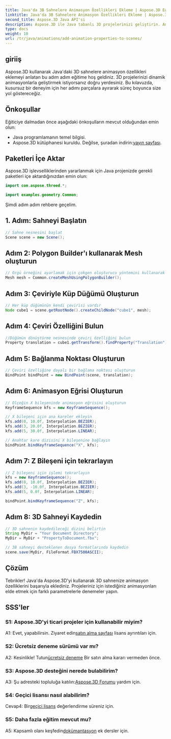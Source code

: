 ```yaml
---
title: Java'da 3B Sahnelere Animasyon Özellikleri Ekleme | Aspose.3D Eğitimi
linktitle: Java'da 3B Sahnelere Animasyon Özellikleri Ekleme | Aspose.3D Eğitimi
second_title: Aspose.3D Java API'si
description: Aspose.3D ile Java tabanlı 3D projelerinizi geliştirin. Animasyon özelliklerini sorunsuz bir şekilde eklemek için eğitimimizi takip edin.
type: docs
weight: 10
url: /tr/java/animations/add-animation-properties-to-scenes/
---
```

## giriiş

Aspose.3D kullanarak Java'daki 3D sahnelere animasyon özellikleri eklemeyi anlatan bu adım adım eğitime hoş geldiniz. 3D projelerinizi dinamik animasyonlarla geliştirmek istiyorsanız doğru yerdesiniz. Bu kılavuzda, kusursuz bir deneyim için her adımı parçalara ayırarak süreç boyunca size yol göstereceğiz.

## Önkoşullar

Eğiticiye dalmadan önce aşağıdaki önkoşulların mevcut olduğundan emin olun:

- Java programlamanın temel bilgisi.
-  Aspose.3D kütüphanesi kuruldu. Değilse, şuradan indirin:[yayın sayfası](https://releases.aspose.com/3d/java/).

## Paketleri İçe Aktar

Aspose.3D işlevselliklerinden yararlanmak için Java projenizde gerekli paketleri içe aktardığınızdan emin olun:

```java
import com.aspose.threed.*;

import examples.geometry.Common;
```

Şimdi adım adım rehbere geçelim.

## 1. Adım: Sahneyi Başlatın

```java
// Sahne nesnesini başlat
Scene scene = new Scene();
```

## Adım 2: Polygon Builder'ı kullanarak Mesh oluşturun

```java
// Örgü örneğini ayarlamak için çokgen oluşturucu yöntemini kullanarak ortak sınıf oluşturma örgüsünü çağırın
Mesh mesh = Common.createMeshUsingPolygonBuilder();
```

## Adım 3: Çeviriyle Küp Düğümü Oluşturun

```java
// Her küp düğümünün kendi çevirisi vardır
Node cube1 = scene.getRootNode().createChildNode("cube1", mesh);
```

## Adım 4: Çeviri Özelliğini Bulun

```java
//Düğümün dönüştürme nesnesinde çeviri özelliğini bulun
Property translation = cube1.getTransform().findProperty("Translation");
```

## Adım 5: Bağlanma Noktası Oluşturun

```java
// Çeviri özelliğine dayalı bir bağlama noktası oluşturun
BindPoint bindPoint = new BindPoint(scene, translation);
```

## Adım 6: Animasyon Eğrisi Oluşturun

```java
// Ölçeğin X bileşeninde animasyon eğrisini oluşturun
KeyframeSequence kfs = new KeyframeSequence();

// X bileşeni için ana kareler ekleyin
kfs.add(0, 10.0f, Interpolation.BEZIER);
kfs.add(3, 20.0f, Interpolation.BEZIER);
kfs.add(5, 30.0f, Interpolation.LINEAR);

// Anahtar kare dizisini X bileşenine bağlayın
bindPoint.bindKeyframeSequence("X", kfs);
```

## Adım 7: Z Bileşeni için tekrarlayın

```java
// Z bileşeni için işlemi tekrarlayın
kfs = new KeyframeSequence();
kfs.add(0, 10.0f, Interpolation.BEZIER);
kfs.add(3, -10.0f, Interpolation.BEZIER);
kfs.add(5, 0.0f, Interpolation.LINEAR);

bindPoint.bindKeyframeSequence("Z", kfs);
```

## Adım 8: 3D Sahneyi Kaydedin

```java
// 3D sahnenin kaydedileceği dizini belirtin
String MyDir = "Your Document Directory";
MyDir = MyDir + "PropertyToDocument.fbx";

// 3B sahneyi desteklenen dosya formatlarında kaydedin
scene.save(MyDir, FileFormat.FBX7500ASCII);
```

## Çözüm

Tebrikler! Java'da Aspose.3D'yi kullanarak 3D sahnenize animasyon özelliklerini başarıyla eklediniz. Projeleriniz için istediğiniz animasyonları elde etmek için farklı parametrelerle denemeler yapın.

## SSS'ler

### S1: Aspose.3D'yi ticari projeler için kullanabilir miyim?

 A1: Evet, yapabilirsin. Ziyaret edin[satın alma sayfası](https://purchase.aspose.com/buy) lisans ayrıntıları için.

### S2: Ücretsiz deneme sürümü var mı?

 A2: Kesinlikle! Tutun[ücretsiz deneme](https://releases.aspose.com/) Bir satın alma kararı vermeden önce.

### S3: Aspose.3D desteğini nerede bulabilirim?

A3: Şu adresteki topluluğa katılın:[Aspose.3D Forumu](https://forum.aspose.com/c/3d/18) yardım için.

### S4: Geçici lisansı nasıl alabilirim?

 Cevap4: Bir[geçici lisans](https://purchase.aspose.com/temporary-license/) değerlendirme süreniz için.

### S5: Daha fazla eğitim mevcut mu?

 A5: Kapsamlı olanı keşfedin[dokümantasyon](https://reference.aspose.com/3d/java/) ek dersler için.